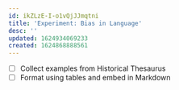 ```yaml
---
id: ikZLzE-I-o1vQjJJmqtni
title: 'Experiment: Bias in Language'
desc: ''
updated: 1624934069233
created: 1624868888561
---
```



- [ ] Collect examples from Historical Thesaurus
- [ ] Format using tables and embed in Markdown
